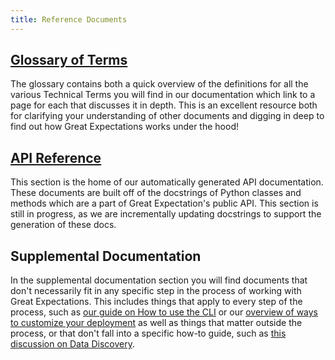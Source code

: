 ```yaml
---
title: Reference Documents
---
```


## [Glossary of Terms](../glossary.md)

The glossary contains both a quick overview of the definitions for all the various Technical Terms you will find in our documentation which link to a page for each that discusses it in depth.  This is an excellent resource both for clarifying your understanding of other documents and digging in deep to find out how Great Expectations works under the hood!

## [API Reference](./api_reference.md)

This section is the home of our automatically generated API documentation.  These documents are built off of the docstrings of Python classes and methods which are a part of Great Expectation's public API.  This section is still in progress, as we are incrementally updating docstrings to support the generation of these docs.  

## Supplemental Documentation

In the supplemental documentation section you will find documents that don't necessarily fit in any specific step in the process of working with Great Expectations.  This includes things that apply to every step of the process, such as [our guide on How to use the CLI](../guides/miscellaneous/how_to_use_the_great_expectations_cli.md) or our [overview of ways to customize your deployment](../reference/customize_your_deployment.md) as well as things that matter outside the process, or that don't fall into a specific how-to guide, such as [this discussion on Data Discovery](./data_discovery.md).